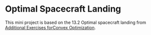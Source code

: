 # Optimal Spacecraft Landing

This mini project is based on the 13.2 Optimal spacecraft landing from [Additional Exercises forConvex Optimization](http://web.stanford.edu/~boyd/cvxbook/bv_cvxbook_extra_exercises.pdf).

